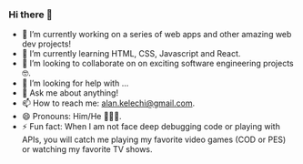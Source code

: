 ### Hi there 👋

- 🔭 I’m currently working on a series of web apps and other amazing web dev projects!
- 🌱 I’m currently learning HTML, CSS, Javascript and React.
- 👯 I’m looking to collaborate on on exciting software engineering projects 🤓.
- 🤔 I’m looking for help with ...
- 💬 Ask me about anything!
- 📫 How to reach me: alan.kelechi@gmail.com.
- 😄 Pronouns: Him/He 💆🏾‍♂️.
- ⚡ Fun fact: When I am not face deep debugging code or playing with APIs, you will catch me playing my favorite video games (COD or PES) or watching my favorite TV shows.
